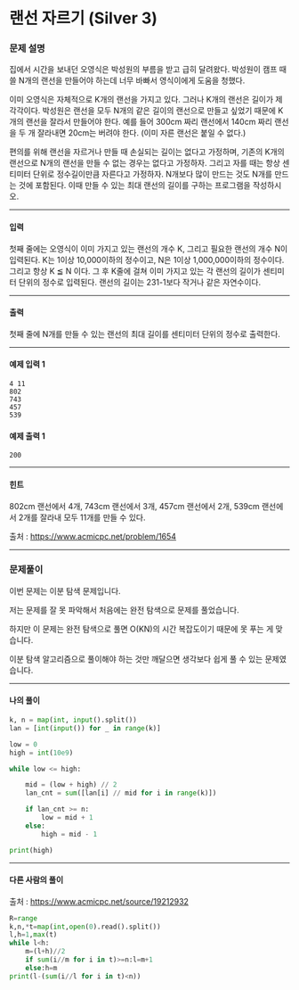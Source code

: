 # 랜선 자르기 (Silver 3)

### 문제 설명

집에서 시간을 보내던 오영식은 박성원의 부름을 받고 급히 달려왔다. 박성원이 캠프 때 쓸 N개의 랜선을 만들어야 하는데 너무 바빠서 영식이에게 도움을 청했다.   

이미 오영식은 자체적으로 K개의 랜선을 가지고 있다. 그러나 K개의 랜선은 길이가 제각각이다. 박성원은 랜선을 모두 N개의 같은 길이의 랜선으로 만들고 싶었기 때문에 K개의 랜선을 잘라서 만들어야 한다. 예를 들어 300cm 짜리 랜선에서 140cm 짜리 랜선을 두 개 잘라내면 20cm는 버려야 한다. (이미 자른 랜선은 붙일 수 없다.)   

편의를 위해 랜선을 자르거나 만들 때 손실되는 길이는 없다고 가정하며, 기존의 K개의 랜선으로 N개의 랜선을 만들 수 없는 경우는 없다고 가정하자. 그리고 자를 때는 항상 센티미터 단위로 정수길이만큼 자른다고 가정하자. N개보다 많이 만드는 것도 N개를 만드는 것에 포함된다. 이때 만들 수 있는 최대 랜선의 길이를 구하는 프로그램을 작성하시오.

---

#### 입력

첫째 줄에는 오영식이 이미 가지고 있는 랜선의 개수 K, 그리고 필요한 랜선의 개수 N이 입력된다. K는 1이상 10,000이하의 정수이고, N은 1이상 1,000,000이하의 정수이다. 그리고 항상 K ≦ N 이다. 그 후 K줄에 걸쳐 이미 가지고 있는 각 랜선의 길이가 센티미터 단위의 정수로 입력된다. 랜선의 길이는 231-1보다 작거나 같은 자연수이다.

---

#### 출력

첫째 줄에 N개를 만들 수 있는 랜선의 최대 길이를 센티미터 단위의 정수로 출력한다.

---
#### 예제 입력 1

~~~
4 11
802
743
457
539
~~~

#### 예제 출력 1

~~~
200
~~~

---

#### 힌트

802cm 랜선에서 4개, 743cm 랜선에서 3개, 457cm 랜선에서 2개, 539cm 랜선에서 2개를 잘라내 모두 11개를 만들 수 있다.

출처 : https://www.acmicpc.net/problem/1654

---

### 문제풀이

이번 문제는 이분 탐색 문제입니다.   

저는 문제를 잘 못 파악해서 처음에는 완전 탐색으로 문제를 풀었습니다.   

하지만 이 문제는 완전 탐색으로 풀면 O(KN)의 시간 복잡도이기 때문에 못 푸는 게 맞습니다.   

이분 탐색 알고리즘으로 풀이해야 하는 것만 깨달으면 생각보다 쉽게 풀 수 있는 문제였습니다.

---

#### 나의 풀이

~~~python
k, n = map(int, input().split())
lan = [int(input()) for _ in range(k)]

low = 0
high = int(10e9)

while low <= high:

    mid = (low + high) // 2
    lan_cnt = sum([lan[i] // mid for i in range(k)])

    if lan_cnt >= n:
        low = mid + 1
    else:
        high = mid - 1

print(high)
~~~

---

#### 다른 사람의 풀이

출처 : https://www.acmicpc.net/source/19212932

~~~python
R=range
k,n,*t=map(int,open(0).read().split())
l,h=1,max(t)
while l<h:
    m=(l+h)//2
    if sum(i//m for i in t)>=n:l=m+1
    else:h=m
print(l-(sum(i//l for i in t)<n))
~~~
